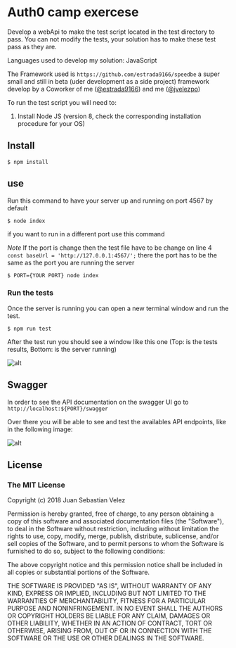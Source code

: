 # Auth0 camp exercese

Develop a webApi to make the test script located in the test directory to pass. You can not modify the tests, your solution has to make these test pass as they are.

Languages used to develop my solution: JavaScript

The Framework used is `https://github.com/estrada9166/speedbe` a super small and still in beta (uder development as a side project) framework develop by a Coworker of me ([@estrada9166](https://github.com/estrada9166)) and me ([@jvelezpo](https://github.com/jvelezpo))

To run the test script you will need to:

1. Install Node JS (version 8, check the corresponding installation procedure for your OS)

## Install
```shell
$ npm install
```

## use

Run this command to have your server up and running on port 4567 by default
```shell
$ node index
```

if you want to run in a different port use this command

*Note* If the port is change then the test file have to be change on line 4 `const baseUrl = 'http://127.0.0.1:4567/';` there the port has to be the same as the port you are running the server
```shell
$ PORT={YOUR PORT} node index
```

### Run the tests

Once the server is running you can open a new terminal window and run the test.
```shell
$ npm run test
```
After the test run you should see a window like this one (Top: is the tests results, Bottom: is the server running)

![alt](https://lh3.googleusercontent.com/JEHsyqTc-0bQ4rgJiPgBbC_BLDu6Cx1-BfsmBgIKqVRNQSDsq6pOB_2mroOKrE-kh0s75Z61RkoREIxjOt7PaRePUkWMINttMZQVwbN6wGQEZ6WuIIlQl6FoO7VFzwb_H2G5M3SAbGHXMqpykPfbfXoIoIKVWnlSza6THMcxwzQqNVKC7gA-zOsV4ISHveYSVwYEq1YP0JdQpme7wETdug1nuhRPrFkAfvYcwqMGF9nwJNy37im0LNDaIKIJR-azS_yEexWcKKzy7vM4wsZx1AQLBXD6o38h-uhdC6FUlA0LEr8F-BQB2TT1RtwF-hsoJ4w5N29iIFObPft5xb95gsut5J0G_FdeaeTNRNToNo5nwq7YW2a0k6RWOGR88ZhFzBb9jbHrcB1mkvCZBsPYT1rvcrPWvSHZezDjDlyOF4rpOgYxUtbD2gzpCyEU-Hy1igCLXeyNg50mJ1IxCcWPGbpWsoYihaUi_D7JDRXBrLFWrqkZo5NxCuT_vSc1SzxyLFvBYCeF1axmouGgTIwnLEp4BaavKtl7oCsHsDmGxEnT_l4TUJ_QXY6LpsQWuOTUgKQxg21UKYzaCuEeoh4xprlItwuZ5IOCVgAYsvB2iQ5SQHXc5ol0PHvIL0CQj7oXzP7NOcd6rMZhMaGmhXtzo41ANl5qWC3sFg=w1688-h1336-no)

## Swagger

In order to see the API documentation on the swagger UI go to `http://localhost:${PORT}/swagger`

Over there you will be able to see and test the availables API endpoints, like in the following image:

![alt](https://lh3.googleusercontent.com/q_bK1zwH5kNYXR64TkKbB-7UakvokI9z9kUOQXXuzticIdF0Pv84XwfA5PuPaswwxI7QV2JfYovdYWyHCDTAXp8W8NaJ0DhpXrfmcwSaHJdrWGwZ3_6jTD5QkB53P-KW3_3XdTQyjCqCP_5p__wUD3jK66LTf2V5U2xPQoc-nprETUkpCXGcUnEEXbZfc8iPhkgnCmfuqw71VYiwWSvcu14ezYHaF-V8UVe6u5cFN9Js2oWGIxVM-xPmqCpS3ET-UL4-kCb8-vRpQS9Ut6pEYbtNJcgqDu7z2WUU8OihIyzwjIhjaYMiwjh_91RUjQFe71VbzOSGS_pa4HSW17SZO0Z1lWZ8HUy1Lh5SiIIzwdsRC2KX0ge2ppQBqAK6mgfXgqxzqR58zCxfaGoiHo0UaF423s-0jmjC9FfhOpxqqtX7AhBtIgFVOGavDFF5lZHTSqQMoXmdTk_6kurkxbclkVx5eFyImZHUqwn47XitZFsz1v8ayhNdZOvpX1IAMOqKNqUT6ZQznZm-Vn-2uiLuHjwJ2yMbu0G-x9vW24tWOzvHInkqrmMFoUEBGtIwZJ8f9ByqAqjIwKbhtbD-nQYjn_vlBH_ZQuaaUmALe-tl=w2312-h1906-no)

## License
### The MIT License

Copyright (c) 2018 Juan Sebastian Velez

Permission is hereby granted, free of charge, to any person obtaining a copy
of this software and associated documentation files (the "Software"), to deal
in the Software without restriction, including without limitation the rights
to use, copy, modify, merge, publish, distribute, sublicense, and/or sell
copies of the Software, and to permit persons to whom the Software is
furnished to do so, subject to the following conditions:

The above copyright notice and this permission notice shall be included in
all copies or substantial portions of the Software.

THE SOFTWARE IS PROVIDED "AS IS", WITHOUT WARRANTY OF ANY KIND, EXPRESS OR
IMPLIED, INCLUDING BUT NOT LIMITED TO THE WARRANTIES OF MERCHANTABILITY,
FITNESS FOR A PARTICULAR PURPOSE AND NONINFRINGEMENT. IN NO EVENT SHALL THE
AUTHORS OR COPYRIGHT HOLDERS BE LIABLE FOR ANY CLAIM, DAMAGES OR OTHER
LIABILITY, WHETHER IN AN ACTION OF CONTRACT, TORT OR OTHERWISE, ARISING FROM,
OUT OF OR IN CONNECTION WITH THE SOFTWARE OR THE USE OR OTHER DEALINGS IN
THE SOFTWARE.
